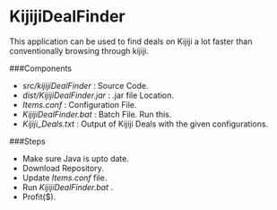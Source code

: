 # KijijiDealFinder

This application can be used to find deals on Kijiji a lot faster than conventionally browsing through kijiji.

###Components
- *src/kijijiDealFinder* : Source Code.
- *dist/KijijiDealFinder.jar* : .jar file Location.
- *Items.conf* : Configuration File.
- *KijijiDealFinder.bat* : Batch File. Run this.
- *Kijiji_Deals.txt* : Output of Kijiji Deals with the given configurations.

###Steps
- Make sure Java is upto date.
- Download Repository.
- Update *Items.conf* file.
- Run *KijijiDealFinder.bat* .
- Profit($).
